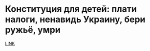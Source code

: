 # Конституция для детей: плати налоги, ненавидь Украину, бери ружьё, умри



[LINK](https://varlamov.ru/3549560.html)